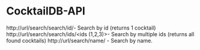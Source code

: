 # CocktailDB-API

http://url/search/search/id/<id>- Search by id (returns 1 cocktail)
http://url/search/search/ids/<ids (1,2,3)>- Search by multiple ids (returns all found cocktails)
http://url/search/name/<name> - Search by name.

